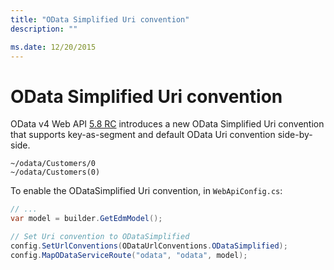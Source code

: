 ```yaml
---
title: "OData Simplified Uri convention"
description: ""

ms.date: 12/20/2015
---
```

# OData Simplified Uri convention

OData v4 Web API [5.8 RC](https://www.nuget.org/packages/Microsoft.AspNet.OData/5.8.0-rc) 
introduces a new OData Simplified Uri convention that supports key-as-segment and default OData Uri convention side-by-side.

```Text
~/odata/Customers/0
~/odata/Customers(0)
```

To enable the ODataSimplified Uri convention, in `WebApiConfig.cs`:
```C#
// ...
var model = builder.GetEdmModel();

// Set Uri convention to ODataSimplified
config.SetUrlConventions(ODataUrlConventions.ODataSimplified);
config.MapODataServiceRoute("odata", "odata", model);
```
